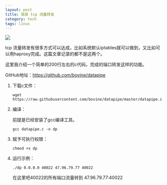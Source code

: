 ```yaml
---
layout: post
title: 简易 tcp 流量转发
category: tech
tags: linux
---
```

![](https://cdn.kelu.org/blog/tags/linux.jpg)

tcp 流量转发有很多方式可以达成，比如系统默认iptables就可以做到，又比如可以用haproxy完成。这篇文章记录的都不是这两个。

这里我介绍一个简单的200行左右的c代码，完成的端口转发这样的功能。

GitHub地址：<https://github.com/bovine/datapipe>



1. 下载c文件：

   ```
   wget https://raw.githubusercontent.com/bovine/datapipe/master/datapipe.c
   ```

   

2. 编译：

   前提是已经安装了gcc编译工具。

   ```
   gcc datapipe.c -o dp
   ```

   

3. 赋予可执行权限：

   ```
   chmod +x dp
   ```

   

4. 运行示例：

   ```
   ./dp 0.0.0.0 40022 47.96.79.77 40022
   ```

   在这里吧40022的所有端口流量转到 47.96.79.77:40022